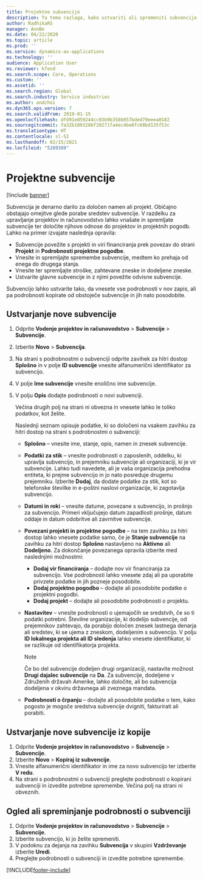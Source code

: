 ```yaml
---
title: Projektne subvencije
description: Ta tema razlaga, kako ustvariti ali spremeniti subvencijo.
author: RadhikaRS
manager: AnnBe
ms.date: 04/22/2020
ms.topic: article
ms.prod: ''
ms.service: dynamics-ax-applications
ms.technology: ''
audience: Application User
ms.reviewer: kfend
ms.search.scope: Core, Operations
ms.custom: ''
ms.assetid: ''
ms.search.region: Global
ms.search.industry: Service industries
ms.author: andchoi
ms.dyn365.ops.version: 7
ms.search.validFrom: 2019-01-15
ms.openlocfilehash: dfd91e859244cc03b9b358b057bded79eeea0182
ms.sourcegitcommit: fa32b1893286f20271fa4ec4be8fc68bd135f53c
ms.translationtype: HT
ms.contentlocale: sl-SI
ms.lasthandoff: 02/15/2021
ms.locfileid: "5289389"
---
```

# <a name="project-grants"></a>Projektne subvencije

[!include [banner](../includes/banner.md)]

Subvencija je denarno darilo za določen namen ali projekt. Običajno obstajajo omejitve glede porabe sredstev subvencije. V razdelku za upravljanje projektov in računovodstvo lahko vnašate in spremljate subvencije ter določite njihove odnose do projektov in projektnih pogodb. Lahko na primer izvajate naslednja opravila:

- Subvencije povežite s projekti in viri financiranja prek povezav do strani **Projekt** in **Podrobnosti projektne pogodbe**.
- Vnesite in spremljajte spremembe subvencije, medtem ko prehaja od enega do drugega stanja.
- Vnesite ter spremljajte stroške, zahtevane zneske in dodeljene zneske.
- Ustvarite glavne subvencije in z njimi povežite odvisne subvencije.

Subvencijo lahko ustvarite tako, da vnesete vse podrobnosti v nov zapis, ali pa podrobnosti kopirate od obstoječe subvencije in jih nato posodobite.

## <a name="create-a-new-grant"></a>Ustvarjanje nove subvencije

1. Odprite **Vodenje projektov in računovodstvo** \> **Subvencije** \> **Subvencije**.
2. Izberite **Novo** \> **Subvencija**.
3. Na strani s podrobnostmi o subvenciji odprite zavihek za hitri dostop **Splošno** in v polje **ID subvencije** vnesite alfanumerični identifikator za subvencijo.
4. V polje **Ime subvencije** vnesite enolično ime subvencije.
5. V polju **Opis** dodajte podrobnosti o novi subvenciji.

    Večina drugih polj na strani ni obvezna in vnesete lahko le toliko podatkov, kot želite.

    Naslednji seznam opisuje podatke, ki so določeni na vsakem zavihku za hitri dostop na strani s podrobnostmi o subvenciji:

    - **Splošno** – vnesite ime, stanje, opis, namen in znesek subvencije.
    - **Podatki za stik** – vnesite podrobnosti o zaposlenih, oddelku, ki upravlja subvencijo, in prejemniku subvencije ali organizaciji, ki je vir subvencije. Lahko tudi navedete, ali je vaša organizacija prehodna entiteta, ki prejme subvencijo in jo nato posreduje drugemu prejemniku. Izberite **Dodaj**, da dodate podatke za stik, kot so telefonske številke in e-poštni naslovi organizacije, ki zagotavlja subvencijo.
    - **Datumi in roki** – vnesite datume, povezane s subvencijo, in prošnjo za subvencijo. Primeri vključujejo datum zapadlosti prošnje, datum oddaje in datum odobritve ali zavrnitve subvencije.
    - **Povezani projekti in projektne pogodbe** – na tem zavihku za hitri dostop lahko vnesete podatke samo, če je **Stanje subvencije** na zavihku za hitri dostop **Splošno** nastavljeno na **Aktivno** ali **Dodeljeno**. Za dokončanje povezanega opravila izberite med naslednjimi možnostmi:

        - **Dodaj vir financiranja** – dodajte nov vir financiranja za subvencijo. Vse podrobnosti lahko vnesete zdaj ali pa uporabite privzete podatke in jih pozneje posodobite.
        - **Dodaj projektno pogodbo** – dodajte ali posodobite podatke o projektni pogodbi.
        - **Dodaj projekt** – dodajte ali posodobite podrobnosti o projektu.

    - **Nastavitev** – vnesite podrobnosti o ujemajočih se sredstvih, če so ti podatki potrebni. Številne organizacije, ki dodelijo subvencije, od prejemnikov zahtevajo, da porabijo določen znesek lastnega denarja ali sredstev, ki se ujema z zneskom, dodeljenim s subvencijo. V polju **ID lokalnega projekta ali ID sledenja** lahko vnesete identifikator, ki se razlikuje od identifikatorja projekta.

        > [!NOTE]
        > Če bo del subvencije dodeljen drugi organizaciji, nastavite možnost **Drugi dajalec subvencije** na **Da**. Za subvencije, dodeljene v Združenih državah Amerike, lahko določite, ali bo subvencija dodeljena v okviru državnega ali zveznega mandata.

    - **Podrobnosti o črpanju** – dodajte ali posodobite podatke o tem, kako pogosto je mogoče sredstva subvencije dvigniti, fakturirati ali porabiti.

## <a name="create-a-new-grant-from-a-copy"></a>Ustvarjanje nove subvencije iz kopije

1. Odprite **Vodenje projektov in računovodstvo** \> **Subvencije** \> **Subvencije**.
2. Izberite **Novo** \> **Kopiraj iz subvencije**.
3. Vnesite alfanumerični identifikator in ime za novo subvencijo ter izberite **V redu**.
4. Na strani s podrobnostmi o subvenciji preglejte podrobnosti o kopirani subvenciji in izvedite potrebne spremembe. Večina polj na strani ni obveznih.

## <a name="view-or-modify-grant-details"></a>Ogled ali spreminjanje podrobnosti o subvenciji

1. Odprite **Vodenje projektov in računovodstvo** \> **Subvencije** \> **Subvencije**.
2. Izberite subvencijo, ki jo želite spremeniti.
3. V podoknu za dejanja na zavihku **Subvencija** v skupini **Vzdrževanje** izberite **Uredi**.
4. Preglejte podrobnosti o subvenciji in izvedite potrebne spremembe.


[!INCLUDE[footer-include](../includes/footer-banner.md)]